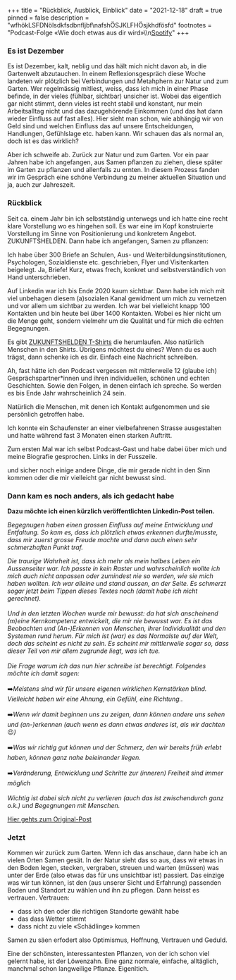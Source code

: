 +++
title = "Rückblick, Ausblick, Einblick"
date = "2021-12-18"
draft = true
pinned = false
description = "wfhökLSFDNölsdkfsdbnfljbf\nafshÖSJKLFHÖsjkhdfösfd"
footnotes = "Podcast-Folge «Wie doch etwas aus dir wird»\\\n[Spotify](https://open.spotify.com/episode/5jq0KNzO7fTx2YILTcFlSy?si=520991c2650f4c42)"
+++
### Es ist Dezember

Es ist Dezember, kalt, neblig und das hält mich nicht davon ab, in die Gartenwelt abzutauchen. In einem Reflexionsgespräch diese Woche landeten wir plötzlich bei Verbindungen und Metahphern zur Natur und zum Garten. Wer regelmässig mitliest, weiss, dass ich mich in einer Phase befinde, in der vieles (fühlbar, sichtbar) unsicher ist. Wobei das eigentlich gar nicht stimmt, denn vieles ist recht stabil und konstant, nur mein Arbeitsalltag nicht und das dazugehörende Einkommen (und das hat dann wieder Einfluss auf fast alles). Hier sieht man schon, wie abhängig wir von Geld sind und welchen Einfluss das auf unsere Entscheidungen, Handlungen, Gefühlslage etc. haben kann. Wir schauen das als normal an, doch ist es das wirklich?

Aber ich schweife ab. Zurück zur Natur und zum Garten. Vor ein paar Jahren habe ich angefangen, aus Samen pflanzen zu ziehen, diese später im Garten zu pflanzen und allenfalls zu ernten. In diesem Prozess fanden wir im Gespräch eine schöne Verbindung zu meiner aktuellen Situation und ja, auch zur Jahreszeit. 

### Rückblick

Seit ca. einem Jahr bin ich selbstständig unterwegs und ich hatte eine recht klare Vorstellung wo es hingehen soll. Es war eine im Kopf konstruierte Vorstellung im Sinne von Positionierung und konkretem Angebot. ZUKUNFTSHELDEN. Dann habe ich angefangen, Samen zu pflanzen:

Ich habe über 300 Briefe an Schulen, Aus- und Weiterbildungsinstitutionen, Psychologen, Sozialdienste etc. geschrieben, Flyer und Visitenkarten beigelegt. Ja, Briefe! Kurz, etwas frech, konkret und selbstverständlich von Hand unterschrieben.

Auf Linkedin war ich bis Ende 2020 kaum sichtbar. Dann habe ich mich mit viel unbehagen diesem (a)sozialen Kanal gewidment um mich zu vernetzen und vor allem um sichtbar zu werden. Ich war bei vielleicht knapp 100 Kontakten und bin heute bei über 1400 Kontakten. Wobei es hier nicht um die Menge geht, sondern vielmehr um die Qualität und für mich die echten Begegnungen. 

Es gibt [ZUKUNFTSHELDEN T-Shirts](https://www.zukunftshelden.ch/shop) die herumlaufen. Also natürlich Menschen in den Shirts. Übrigens möchtest du eines? Wenn du es auch trägst, dann schenke ich es dir. Einfach eine Nachricht schreiben. 

Ah, fast hätte ich den Podcast vergessen mit mittlerweile 12 (glaube ich) Gesprächspartner*innen und ihren individuellen, schönen und echten Geschichten. Sowie den Folgen, in denen einfach ich spreche. So werden es bis Ende Jahr wahrscheinlich 24 sein. 

Natürlich die Menschen, mit denen ich Kontakt aufgenommen und sie persönlich getroffen habe. 

Ich konnte ein Schaufenster an einer vielbefahrenen Strasse ausgestalten und hatte während fast 3 Monaten einen starken Auftritt.

Zum ersten Mal war ich selbst Podcast-Gast und habe dabei über mich und meine Biografie gesprochen. Links in der Fusszeile.

und sicher noch einige andere Dinge, die mir gerade nicht in den Sinn kommen oder die mir vielleicht gar nicht bewusst sind. 



### Dann kam es noch anders, als ich gedacht habe

**Dazu möchte ich einen kürzlich veröffentlichten Linkedin-Post teilen.** [](https://www.linkedin.com/posts/benzaugg_die-traurige-wahrheit-ist-dass-ich-mehr-activity-6877323136237412352-CUm4)

*Begegnugen haben einen grossen Einfluss auf meine Entwicklung und Entfaltung. So kam es, dass ich plötzlich etwas erkennen durfte/musste, dass mir zuerst grosse Freude machte und dann auch einen sehr schmerzhaften Punkt traf.* 

*Die traurige Wahrheit ist, dass ich mehr als mein halbes Leben ein Aussenseiter war. Ich passte in kein Raster und wahrscheinlich wollte ich mich auch nicht anpassen oder zumindest nie so werden, wie sie mich haben wollten. Ich war alleine und stand aussen, an der Seite. Es schmerzt sogar jetzt beim Tippen dieses Textes noch (damit habe ich nicht gerechnet).*\
\
*Und in den letzten Wochen wurde mir bewusst: da hat sich anscheinend (m)eine Kernkompetenz entwickelt, die mir nie bewusst war. Es ist das Beobachten und (An-)Erkennen von Menschen, ihrer Individualität und den Systemen rund herum. Für mich ist (war) es das Normalste auf der Welt, doch das scheint es nicht zu sein. Es scheint mir mittlerweile sogar so, dass dieser Teil von mir allem zugrunde liegt, was ich tue.*\
\
*Die Frage warum ich das nun hier schreibe ist berechtigt. Folgendes möchte ich damit sagen:*\
\
➡️*Meistens sind wir für unsere eigenen wirklichen Kernstärken blind. Vielleicht haben wir eine Ahnung, ein Gefühl, eine Richtung..*\
\
➡️*Wenn wir damit beginnen uns zu zeigen, dann können andere uns sehen und (an-)erkennen (auch wenn es dann etwas anderes ist, als wir dachten* 😉*)*\
\
➡️*Was wir richtig gut können und der Schmerz, den wir bereits früh erlebt haben, können ganz nahe beieinander liegen.*\
\
➡️*Veränderung, Entwicklung und Schritte zur (inneren) Freiheit sind immer möglich*\
\
*Wichtig ist dabei sich nicht zu verlieren (auch das ist zwischendurch ganz o.k.) und Begegnungen mit Menschen.* 

[Hier gehts zum Original-Post ](https://www.linkedin.com/posts/benzaugg_die-traurige-wahrheit-ist-dass-ich-mehr-activity-6877323136237412352-CUm4)



### Jetzt

Kommen wir zurück zum Garten. Wenn ich das anschaue, dann habe ich an vielen Orten Samen gesät. In der Natur sieht das so aus, dass wir etwas in den Boden legen, stecken, vergraben, streuen und warten (müssen) was unter der Erde (also etwas das für uns unsichtbar ist) passiert. Das einzige was wir tun können, ist den (aus unserer Sicht und Erfahrung) passenden Boden und Standort zu wählen und ihn zu pflegen. Dann heisst es vertrauen. Vertrauen: 

* dass ich den oder die richtigen Standorte gewählt habe 
* das dass Wetter stimmt 
* dass nicht zu viele «Schädlinge» kommen

Samen zu säen erfodert also Optimismus, Hoffnung, Vertrauen und Geduld.



Eine der schönsten, interessantesten Pflanzen, von der ich schon viel gelernt habe, ist der Löwenzahn. Eine ganz normale, einfache, alltäglich, manchmal schon langweilige Pflanze. Eigenltich.